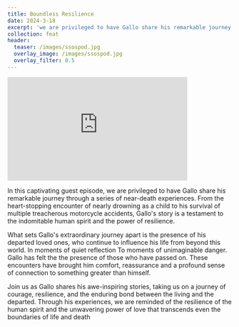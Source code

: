```yaml
---
title: Boundless Resilience
date: 2024-3-18
excerpt: 'we are privileged to have Gallo share his remarkable journey through a series of near-death experiences'
collection: feat
header:
  teaser: /images/ssospod.jpg
  overlay_image: /images/ssospod.jpg
  overlay_filter: 0.5
---
```


<iframe src='https://open.spotify.com/embed/episode/' width='80%' height='232' frameborder='0' allowtransparency='true' allow='encrypted-media'></iframe>

In this captivating guest episode, we are privileged to have Gallo share his remarkable journey through a series of near-death experiences. From the heart-stopping encounter of nearly drowning as a child to his survival of multiple treacherous motorcycle accidents, Gallo's story is a testament to the indomitable human spirit and the power of resilience.

What sets Gallo's extraordinary journey apart is the presence of his departed loved ones, who continue to influence his life from beyond this world. In moments of quiet reflection To moments of unimaginable danger. Gallo has felt the the presence of those who have passed on. These encounters  have brought him comfort, reassurance and a profound sense of connection to something greater than himself.

Join us as Gallo shares his awe-inspiring stories, taking us on a journey of courage, resilience, and the enduring bond between the living and the departed. Through his experiences, we are reminded of the resilience of the human spirit and the unwavering power of love that transcends even the boundaries of life and death
